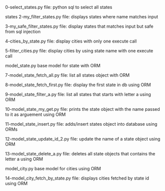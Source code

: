 0-select_states.py file: python sql to select all states

states
2-my_filter_states.py file: displays states where name matches input

3-my_safe_filter_states.py file: display states that matches input but safe from sql injection

4-cities_by_state.py file: display cities with only one execute call

5-filter_cities.py file: display cities by using state name with one execute call

model_state.py base model for state with ORM

7-model_state_fetch_all.py file: list all states object with ORM

8-model_state_fetch_first.py file: display the first state in db using ORM

9-model_state_filter_a.py file: list all states that starts with letter a using ORM

10-model_state_my_get.py file: prints the state object with the name passed to it as arguement using ORM

11-model_state_insert.py file: adds/insert states object into database using ORMs

12-model_state_update_id_2.py file: update the name of a state object using ORM

13-model_state_delete_a.py file: deletes all state objects that contains the letter a using ORM

model_city.py base model for cities using ORM

14-model_city_fetch_by_state.py file: displays cities fetched by state id using ORM